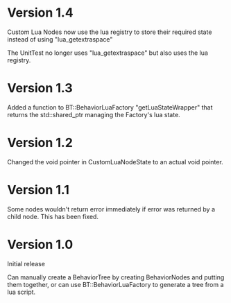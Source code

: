 # Version 1.4

Custom Lua Nodes now use the lua registry to store their required state instead
of using "lua\_getextraspace"

The UnitTest no longer uses "lua\_getextraspace" but also uses the lua registry.

# Version 1.3

Added a function to BT::BehaviorLuaFactory "getLuaStateWrapper" that returns
the std::shared\_ptr managing the Factory's lua state.

# Version 1.2

Changed the void pointer in CustomLuaNodeState to an actual void pointer.

# Version 1.1

Some nodes wouldn't return error immediately if error was returned by a child
node. This has been fixed.

# Version 1.0

Initial release

Can manually create a BehaviorTree by creating BehaviorNodes and putting them
together, or can use BT::BehaviorLuaFactory to generate a tree from a lua
script.

